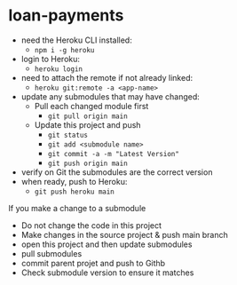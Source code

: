 # loan-payments

- need the Heroku CLI installed: 
    - `npm i -g heroku`
- login to Heroku:
    - `heroku login`
- need to attach the remote if not already linked: 
    - `heroku git:remote -a <app-name>`
- update any submodules that may have changed: 
    - Pull each changed module first
        - `git pull origin main`
    - Update this project and push
        - `git status`
        - `git add <submodule name>`
        - `git commit -a -m "Latest Version"`
        - `git push origin main`
- verify on Git the submodules are the correct version
- when ready, push to Heroku:
    - `git push heroku main`

If you make a change to a submodule
- Do not change the code in this project
- Make changes in the source project & push main branch
- open this project and then update submodules
- pull submodules
- commit parent projet and push to Githb
- Check submodule version to ensure it matches